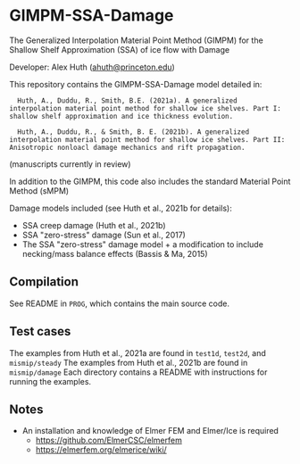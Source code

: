 # GIMPM-SSA-Damage

The Generalized Interpolation Material Point Method (GIMPM) for the
Shallow Shelf Approximation (SSA) of ice flow with Damage

Developer: Alex Huth (ahuth@princeton.edu)

This repository contains the GIMPM-SSA-Damage model detailed in:

      Huth, A., Duddu, R., Smith, B.E. (2021a). A generalized interpolation material point method for shallow ice shelves. Part I: shallow shelf approximation and ice thickness evolution.

      Huth, A., Duddu, R., & Smith, B. E. (2021b). A generalized interpolation material point method for shallow ice shelves. Part II: Anisotropic nonloacl damage mechanics and rift propagation.

(manuscripts currently in review)

In addition to the GIMPM, this code also includes the standard Material Point Method (sMPM)

Damage models included (see Huth et al., 2021b for details):
  - SSA creep damage (Huth et al., 2021b)
  - SSA "zero-stress" damage (Sun et al., 2017)
  - The SSA "zero-stress" damage model + a modification to include necking/mass balance effects (Bassis & Ma, 2015)

## Compilation
See README in `PROG`, which contains the main source code.

## Test cases
The examples from Huth et al., 2021a are found in `test1d`, `test2d`, and `mismip/steady`
The examples from Huth et al., 2021b are found in `mismip/damage`
Each directory contains a README with instructions for running the examples.

## Notes
- An installation and knowledge of Elmer FEM and Elmer/Ice is required
  - https://github.com/ElmerCSC/elmerfem
  - https://elmerfem.org/elmerice/wiki/